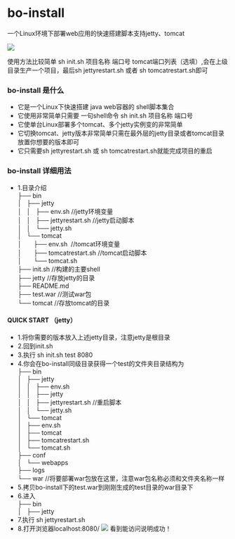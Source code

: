 # bo-install
一个Linux环境下部署web应用的快速搭建脚本支持jetty、tomcat


![](http://7xt9nt.com1.z0.glb.clouddn.com/5a22ba13e4b0dce08034c495?e=1512228900&token=trhI0BY8QfVrIGn9nENop6JAc6l5nZuxhjQ62UfM:uATC-Ix_TcbsjGXkyhRce6o5xrk=)

使用方法比较简单 sh init.sh 项目名称 端口号 tomcat端口列表（选填）,会在上级目录生产一个项目，最后sh jettyrestart.sh 或者 sh tomcatrestart.sh即可

### bo-install 是什么
* 它是一个Linux下快速搭建 java web容器的 shell脚本集合 <br>
* 它使用非常简单只需要 一句shell命令 sh init.sh 项目名称 端口号 <br>
* 它使单台Linux部署多个tomcat、多个jetty实例变的非常简单 <br>
* 它切换tomcat、jetty版本非常简单只需在最外层的jetty目录或者tomcat目录放置你想要的版本即可 <br>
* 它只需要sh jettyrestart.sh 或 sh tomcatrestart.sh就能完成项目的重启 <br>


### bo-install 详细用法
* 1.目录介绍 <br>
├── bin <br>
│   ├── jetty <br>
│   │   ├── env.sh //jetty环境变量 <br> 
│   │   ├── jettyrestart.sh //jetty启动脚本 <br>
│   │   └── jetty.sh <br>
│   └── tomcat <br>
│       ├── env.sh  //tomcat环境变量 <br>
│       ├── tomcatrestart.sh //tomcat启动脚本 <br>
│       └── tomcat.sh <br>
├── init.sh //构建的主要shell <br>
├── jetty //存放jetty的目录 <br>
├── README.md <br>
├── test.war //测试war包 <br>
└── tomcat //存放tomcat的目录 <br>

#### QUICK START （jetty）
* 1.将你需要的版本放入上述jetty目录，注意jetty是根目录 <br>
* 2.回到init.sh <br>
* 3.执行 sh init.sh test 8080 <br>
* 4.你会在bo-install同级目录获得一个test的文件夹目录结构为 <br>
├── bin <br>
│   ├── jetty <br>
│   │   ├── env.sh <br>
│   │   ├── jetty <br>
│   │   ├── jettyrestart.sh //重启脚本 <br>
│   │   └── jetty.sh <br>
│   └── tomcat <br>
│       ├── env.sh <br>
│       ├── tomcat <br>
│       ├── tomcatrestart.sh <br>
│       └── tomcat.sh <br>
├── conf <br>
│   └── webapps <br>
├── logs <br>
└── war //将要部署war包放在这里，注意war包名称必须和文件夹名称一样 <br>
* 5.拷贝bo-install下的test.war到刚刚生成的test目录的war目录下 <br>
* 6.进入 <br>
├── bin <br>
│   ├── jetty <br>
* 7.执行 sh jettyrestart.sh  <br>
* 8.打开浏览器localhost:8080/ ![](http://7xt9nt.com1.z0.glb.clouddn.com/5a254e68e4b0dce0803585fb?e=1512397944&token=trhI0BY8QfVrIGn9nENop6JAc6l5nZuxhjQ62UfM:Q4M91Dn3vJyKnLGdDD6teR0fz9o=) 看到能访问说明成功！

 
 





